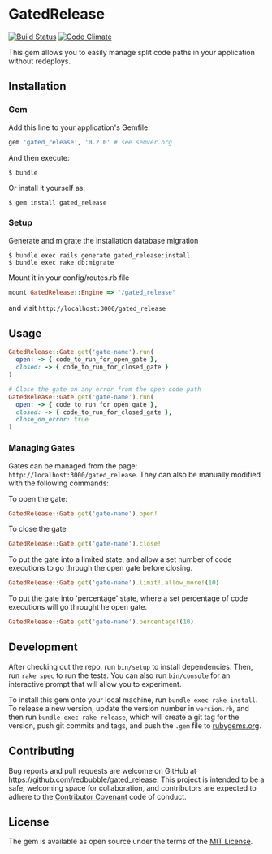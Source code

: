 # GatedRelease

[![Build Status](https://travis-ci.org/redbubble/gated_release.svg?branch=master)](https://travis-ci.org/redbubble/gated_release)
[![Code Climate](https://codeclimate.com/github/redbubble/gated_release.svg)](https://codeclimate.com/github/redbubble/gated/release)

This gem allows you to easily manage split code paths in your application without redeploys.

## Installation

### Gem

Add this line to your application's Gemfile:

```ruby
gem 'gated_release', '0.2.0' # see semver.org
```

And then execute:

    $ bundle

Or install it yourself as:

    $ gem install gated_release

### Setup

Generate and migrate the installation database migration

```
$ bundle exec rails generate gated_release:install
$ bundle exec rake db:migrate
```

Mount it in your config/routes.rb file

```ruby
mount GatedRelease::Engine => "/gated_release"
```

and visit `http://localhost:3000/gated_release`

## Usage

```ruby
GatedRelease::Gate.get('gate-name').run(
  open: -> { code_to_run_for_open_gate },
  closed: -> { code_to_run_for_closed_gate }
)
```

```ruby
# Close the gate on any error from the open code path
GatedRelease::Gate.get('gate-name').run(
  open: -> { code_to_run_for_open_gate },
  closed: -> { code_to_run_for_closed_gate },
  close_on_error: true
)
```


### Managing Gates
Gates can be managed from the page: `http://localhost:3000/gated_release`.
They can also be manually modified with the following commands:

To open the gate:
```ruby
GatedRelease::Gate.get('gate-name').open!
```

To close the gate
```ruby
GatedRelease::Gate.get('gate-name').close!
```

To put the gate into a limited state, and allow a set number of code executions to go through the open gate before closing.
```ruby
GatedRelease::Gate.get('gate-name').limit!.allow_more!(10)
```

To put the gate into 'percentage' state, where a set percentage of code executions will go throught he open gate.
```ruby
GatedRelease::Gate.get('gate-name').percentage!(10)
```

## Development

After checking out the repo, run `bin/setup` to install dependencies. Then, run `rake spec` to run the tests. You can also run `bin/console` for an interactive prompt that will allow you to experiment.

To install this gem onto your local machine, run `bundle exec rake install`. To release a new version, update the version number in `version.rb`, and then run `bundle exec rake release`, which will create a git tag for the version, push git commits and tags, and push the `.gem` file to [rubygems.org](https://rubygems.org).

## Contributing

Bug reports and pull requests are welcome on GitHub at https://github.com/redbubble/gated_release. This project is intended to be a safe, welcoming space for collaboration, and contributors are expected to adhere to the [Contributor Covenant](http://contributor-covenant.org) code of conduct.


## License

The gem is available as open source under the terms of the [MIT License](http://opensource.org/licenses/MIT).

